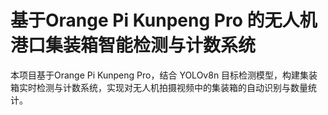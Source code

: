 # 基于Orange Pi Kunpeng Pro 的无人机港口集装箱智能检测与计数系统

本项⽬基于Orange Pi Kunpeng Pro，结合 YOLOv8n ⽬标检测模型，构建集装箱实时检测与计数系统，实现对无人机拍摄视频中的集装箱的⾃动识别与数量统计。


<!--stackedit_data:
eyJoaXN0b3J5IjpbMTMyMDAyNzE5NF19
-->